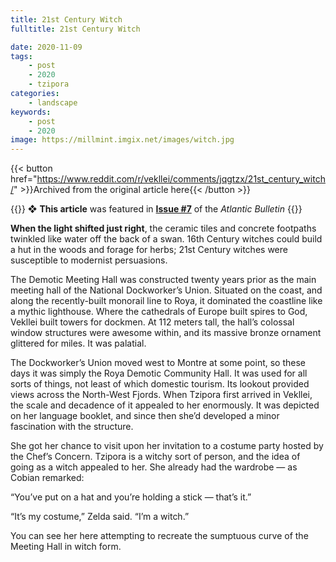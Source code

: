 ```yaml
---
title: 21st Century Witch
fulltitle: 21st Century Witch

date: 2020-11-09
tags:
    - post
    - 2020
    - tzipora
categories:
    - landscape
keywords:
    - post
    - 2020
image: https://millmint.imgix.net/images/witch.jpg
---
```


{{< button href="https://www.reddit.com/r/vekllei/comments/jqgtzx/21st_century_witch/" >}}Archived from the original article here{{< /button >}}

{{<hint>}}
❖ **This article** was featured in [**Issue #7**](/newsdesk/bulletin/2020/7) of the *Atlantic Bulletin*
{{</hint>}}

**When the light shifted just right**, the ceramic tiles and concrete footpaths twinkled like water off the back of a swan. 16th Century witches could build a hut in the woods and forage for herbs; 21st Century witches were susceptible to modernist persuasions.

The Demotic Meeting Hall was constructed twenty years prior as the main meeting hall of the National Dockworker’s Union. Situated on the coast, and along the recently-built monorail line to Roya, it dominated the coastline like a mythic lighthouse. Where the cathedrals of Europe built spires to God, Vekllei built towers for dockmen. At 112 meters tall, the hall’s colossal window structures were awesome within, and its massive bronze ornament glittered for miles. It was palatial.

The Dockworker’s Union moved west to Montre at some point, so these days it was simply the Roya Demotic Community Hall. It was used for all sorts of things, not least of which domestic tourism. Its lookout provided views across the North-West Fjords. When Tzipora first arrived in Vekllei, the scale and decadence of it appealed to her enormously. It was depicted on her language booklet, and since then she’d developed a minor fascination with the structure.

She got her chance to visit upon her invitation to a costume party hosted by the Chef’s Concern. Tzipora is a witchy sort of person, and the idea of going as a witch appealed to her. She already had the wardrobe — as Cobian remarked:

“You’ve put on a hat and you’re holding a stick — that’s it.”

“It’s my costume,” Zelda said. “I’m a witch.”

You can see her here attempting to recreate the sumptuous curve of the Meeting Hall in witch form.

